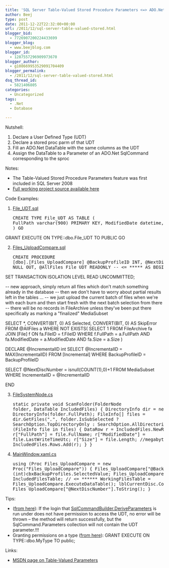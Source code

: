 ```yaml
---
title: 'SQL Server Table-Valued Stored Procedure Parameters <=> ADO.Net'
author: Beej
type: post
date: 2011-12-22T22:32:00+00:00
url: /2011/12/sql-server-table-valued-stored.html
blogger_bid:
  - 7726907200224433699
blogger_blog:
  - www.beejblog.com
blogger_id:
  - 1287557296909973670
blogger_author:
  - g108669953529091704409
blogger_permalink:
  - /2011/12/sql-server-table-valued-stored.html
dsq_thread_id:
  - 5821406805
categories:
  - Uncategorized
tags:
  - .Net
  - Database

---
```

Nutshell: 

  1. Declare a User Defined Type (UDT) 
  2. Declare a stored proc parm of that UDT 
  3. Fill an ADO.Net DataTable with the same columns as the UDT 
  4. Assign the DataTable to a Parameter of an ADO.Net SqlCommand corresponding to the sproc 

Notes: 

  * The Table-Valued Stored Procedure Parameters feature was first included in SQL Server 2008 
  * <a href="http://code.google.com/p/yasbe/source/browse/trunk/#trunk" target="_blank">Full working project source available here</a> 

Code Examples:

  1. <a href="http://code.google.com/p/yasbe/source/browse/trunk/DB/DBobj/File_UDT.sql" target="_blank">File_UDT.sql</a> <pre class="prettyprint lang-sql">CREATE TYPE File_UDT AS TABLE
(
  FullPath varchar(900) PRIMARY KEY, 
  ModifiedDate datetime, 
  [Size] bigint
)
GO

GRANT EXECUTE ON TYPE::dbo.File_UDT TO PUBLIC
GO</pre>

  2. <a href="http://code.google.com/p/yasbe/source/browse/trunk/DB/DBobj/Files_UploadCompare.sql" target="_blank">Files_UploadCompare.sql</a> <pre class="prettyprint lang-sql">CREATE PROCEDURE [dbo].[Files_UploadCompare]
@BackupProfileID INT,
@NextDiscNumber INT = NULL OUT,
@AllFiles File_UDT READONLY -- &lt;= *****
AS BEGIN
        
SET TRANSACTION ISOLATION LEVEL READ UNCOMMITTED;

-- new approach, simply return all files which don't match something already in the database 
-- then we don't have to worry about partial results left in the tables ... 
-- we just upload the current batch of files when we're with each burn and then start fresh with the next batch selection from there
-- there will be no records in FileArchive unless they've been put there specifically as marking a "finalized" MediaSubset

SELECT *,
  CONVERT(BIT, 0) AS Selected,
  CONVERT(BIT, 0) AS SkipError
FROM @AllFiles a
WHERE NOT EXISTS(
  SELECT 1
  FROM FileArchive fa
  JOIN [File] f ON fa.FileID = f.FileID
  WHERE f.FullPath = a.FullPath AND fa.ModifiedDate = a.ModifiedDate AND fa.Size = a.Size
)

DECLARE @IncrementalID int
SELECT @IncrementalID = MAX(IncrementalID) FROM [Incremental] WHERE BackupProfileID = BackupProfileID

SELECT @NextDiscNumber = isnull(COUNT(1),0)+1 FROM MediaSubset WHERE IncrementalID = @IncrementalID

END
</pre>

  3. <a href="https://code.google.com/p/yasbe/source/browse/trunk/App/FileSystemNode.cs" target="_blank">FileSystemNode.cs</a> <pre class="prettyprint">static private void ScanFolder(FolderNode folder, DataTable IncludedFiles)
{
  DirectoryInfo dir = new DirectoryInfo(folder.FullPath);
  FileInfo[] files = dir.GetFiles("*.*", folder.IsSubSelected ? SearchOption.TopDirectoryOnly : SearchOption.AllDirectories);
  foreach (FileInfo file in files)
  {
    DataRow r = IncludedFiles.NewRow();
    r["FullPath"] = file.FullName;
    r["ModifiedDate"] = file.LastWriteTimeUtc;
    r["Size"] = file.Length; //megabytes
    IncludedFiles.Rows.Add(r);
  }
}  
</pre>

  4. <a href="http://code.google.com/p/yasbe/source/browse/trunk/App/MainWindow.xaml.cs" target="_blank">MainWindow.xaml.cs</a> <pre class="prettyprint">using (Proc Files_UploadCompare = new Proc("Files_UploadCompare"))
{
  Files_UploadCompare["@BackupProfileID"] = (int)cbxBackupProfiles.SelectedValue;
  Files_UploadCompare["@AllFiles"] = IncludedFilesTable; // &lt;= ******
  WorkingFilesTable = Files_UploadCompare.ExecuteDataTable();
  lblCurrentDisc.Content = Files_UploadCompare["@NextDiscNumber"].ToString();
}</pre>

Tips: 

  * (<a href="http://msdn.microsoft.com/en-us/library/system.data.sqlclient.sqlcommandbuilder.deriveparameters.aspx#3" target="_blank">from here</a>): If the login that <a href="http://msdn.microsoft.com/en-us/library/system.data.sqlclient.sqlcommandbuilder.deriveparameters(v=vs.110).aspx" target="_blank">SqlCommandBuilder.DeriveParameters</a> is run under does not have permission to access the UDT, no error will be thrown &#8211; the method will return successfully, but the SqlCommand.Parameters collection will not contain the UDT parameter.!!! 
  * Granting permissions on a type (<a href="http://www.sqlteam.com/article/sql-server-2008-table-valued-parameters" target="_blank">from here</a>): GRANT EXECUTE ON TYPE::dbo.MyType TO public; 

Links: 

  * <a href="http://msdn.microsoft.com/en-us/library/bb510489.aspx" target="_blank">MSDN page on Table-Valued Parameters</a>